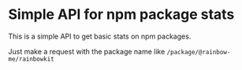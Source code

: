 # Simple API for npm package stats

This is a simple API to get basic stats on npm packages.

Just make a request with the package name like `/package/@rainbow-me/rainbowkit`
